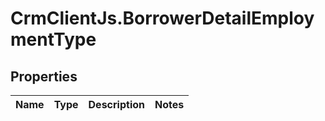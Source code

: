 # CrmClientJs.BorrowerDetailEmploymentType

## Properties

Name | Type | Description | Notes
------------ | ------------- | ------------- | -------------


